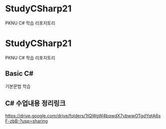 # StudyCSharp21
PKNU C# 학습 리포지토리
# StudyCSharp21

PKNU C# 학습 리포지토리

## Basic C#

기본문법 학습

## C# 수업내용 정리링크

https://drive.google.com/drive/folders/1tQWgW4bqwdX7vbwwOTgdYqtA6sF-zbB-?usp=sharing

